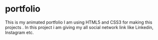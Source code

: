 # portfolio
This is my animated portfolio I am using HTML5 and CSS3 for making this projects . In this project i am giving  my all social network link like Linkedin, Instagram etc.
